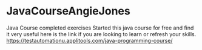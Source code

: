 # JavaCourseAngieJones
Java Course completed exercises
Started this java course for free and find it very useful here is the 
link if you are looking to learn or refresh your skills.
 https://testautomationu.applitools.com/java-programming-course/
